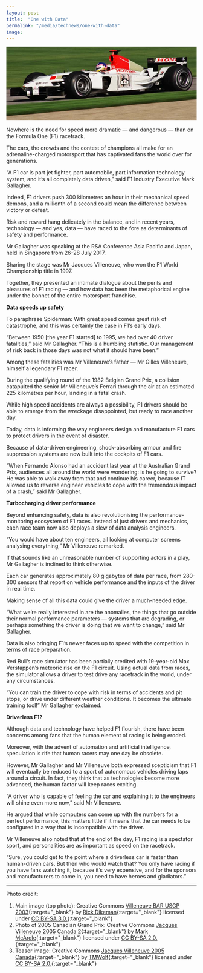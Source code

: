 ```yaml
---
layout: post
title:  "One with Data"
permalink: "/media/technews/one-with-data"
image: 
---
```


![one with data](/images/technews/one-with-data-part-1.jpg)

Nowhere is the need for speed more dramatic — and dangerous — than on the Formula One (F1) racetrack.

The cars, the crowds and the contest of champions all make for an adrenaline-charged motorsport that has captivated fans the world over for generations.

“A F1 car is part jet fighter, part automobile, part information technology system, and it’s all completely data driven,” said F1 Industry Executive Mark Gallagher.

Indeed, F1 drivers push 300 kilometres an hour in their mechanical speed demons, and a millionth of a second could mean the difference between victory or defeat.

Risk and reward hang delicately in the balance, and in recent years, technology — and yes, data — have raced to the fore as determinants of safety and performance.

Mr Gallagher was speaking at the RSA Conference Asia Pacific and Japan, held in Singapore from 26-28 July 2017.

Sharing the stage was Mr Jacques Villeneuve, who won the F1 World Championship title in 1997.

Together, they presented an intimate dialogue about the perils and pleasures of F1 racing — and how data has been the metaphorical engine under the bonnet of the entire motorsport franchise.


**Data speeds up safety**

To paraphrase Spiderman: With great speed comes great risk of catastrophe, and this was certainly the case in F1’s early days.

“Between 1950 [the year F1 started] to 1995, we had over 40 driver fatalities,” said Mr Gallagher. “This is a humbling statistic. Our management of risk back in those days was not what it should have been.”

Among these fatalities was Mr Villeneuve’s father — Mr Gilles Villeneuve, himself a legendary F1 racer.

During the qualifying round of the 1982 Belgian Grand Prix, a collision catapulted the senior Mr Villeneuve’s Ferrari through the air at an estimated 225 kilometres per hour, landing in a fatal crash.

While high speed accidents are always a possibility, F1 drivers should be able to emerge from the wreckage disappointed, but ready to race another day.

Today, data is informing the way engineers design and manufacture F1 cars to protect drivers in the event of disaster.

Because of data-driven engineering, shock-absorbing armour and fire suppression systems are now built into the cockpits of F1 cars.

“When Fernando Alonso had an accident last year at the Australian Grand Prix, audiences all around the world were wondering: is he going to survive? He was able to walk away from that and continue his career, because IT allowed us to reverse engineer vehicles to cope with the tremendous impact of a crash,” said Mr Gallagher.


**Turbocharging driver performance**

Beyond enhancing safety, data is also revolutionising the performance-monitoring ecosystem of F1 races. Instead of just drivers and mechanics, each race team now also deploys a slew of data analysis engineers.

“You would have about ten engineers, all looking at computer screens analysing everything,” Mr Villeneuve remarked.

If that sounds like an unreasonable number of supporting actors in a play, Mr Gallagher is inclined to think otherwise.

Each car generates approximately 80 gigabytes of data per race, from 280-300 sensors that report on vehicle performance and the inputs of the driver in real time.

Making sense of all this data could give the driver a much-needed edge.

“What we’re really interested in are the anomalies, the things that go outside their normal performance parameters — systems that are degrading, or perhaps something the driver is doing that we want to change,” said Mr Gallagher.

Data is also bringing F1’s newer faces up to speed with the competition in terms of race preparation.

Red Bull’s race simulator has been partially credited with 19-year-old Max Verstappen’s meteoric rise on the F1 circuit. Using actual data from races, the simulator allows a driver to test drive any racetrack in the world, under any circumstances.

“You can train the driver to cope with risk in terms of accidents and pit stops, or drive under different weather conditions. It becomes the ultimate training tool!” Mr Gallagher exclaimed.


**Driverless F1?**

Although data and technology have helped F1 flourish, there have been concerns among fans that the human element of racing is being eroded.

Moreover, with the advent of automation and artificial intelligence, speculation is rife that human racers may one day be obsolete.

However, Mr Gallagher and Mr Villeneuve both expressed scepticism that F1 will eventually be reduced to a sport of autonomous vehicles driving laps around a circuit. In fact, they think that as technologies become more advanced, the human factor will keep races exciting.

“A driver who is capable of feeling the car and explaining it to the engineers will shine even more now,” said Mr Villeneuve.

He argued that while computers can come up with the numbers for a perfect performance, this matters little if it means that the car needs to be configured in a way that is incompatible with the driver.

Mr Villeneuve also noted that at the end of the day, F1 racing is a spectator sport, and personalities are as important as speed on the racetrack.

“Sure, you could get to the point where a driverless car is faster than human-driven cars. But then who would watch that? You only have racing if you have fans watching it, because it’s very expensive, and for the sponsors and manufacturers to come in, you need to have heroes and gladiators.”

---

Photo credit:
1. Main image (top photo): Creative Commons [Villeneuve BAR USGP 2003](https://commons.wikimedia.org/wiki/Jacques_Villeneuve#/media/File:Villeneuve_BAR_USGP_2003.jpg){:target="_blank"} by [Rick Dikeman](https://commons.wikimedia.org/wiki/User:RickDikeman){:target="_blank"} licensed under [CC BY-SA 3.0.](https://creativecommons.org/licenses/by-sa/3.0/){:target="_blank"}
2. Photo of 2005 Canadian Grand Prix: Creative Commons [Jacques Villeneuve 2005 Canada 2](https://commons.wikimedia.org/wiki/Jacques_Villeneuve#/media/File:Jacques_Villeneuve_2005_Canada_2.jpg){:target="_blank"} by [Mark McArdle](https://www.flickr.com/people/12169388@N05){:target="_blank"} licensed under [CC BY-SA 2.0.](https://creativecommons.org/licenses/by-sa/2.0/){:target="_blank"}
3. Teaser image: Creative Commons [Jacques Villeneuve 2005 Canada](https://commons.wikimedia.org/wiki/Jacques_Villeneuve#/media/File:Jacques_Villeneuve_2005_Canada.jpg){:target="_blank"}  by [TMWolf](https://www.flickr.com/people/64917036@N00){:target="_blank"}  licensed under [CC BY-SA 2.0.](https://creativecommons.org/licenses/by-sa/2.0/){:target="_blank"}
